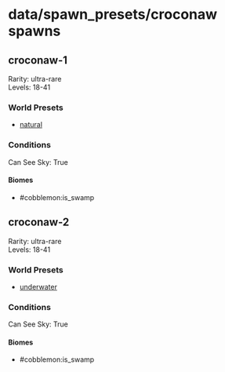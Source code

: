 # data/spawn_presets/croconaw spawns  
  
## croconaw-1  
Rarity: ultra-rare  
Levels: 18-41  
  
### World Presets  
* [natural](data/spawn_data/natural.md)  
  
### Conditions  
Can See Sky: True  
  
#### Biomes  
  * #cobblemon:is_swamp
  
  
## croconaw-2  
Rarity: ultra-rare  
Levels: 18-41  
  
### World Presets  
* [underwater](data/spawn_data/underwater.md)  
  
### Conditions  
Can See Sky: True  
  
#### Biomes  
  * #cobblemon:is_swamp
  
